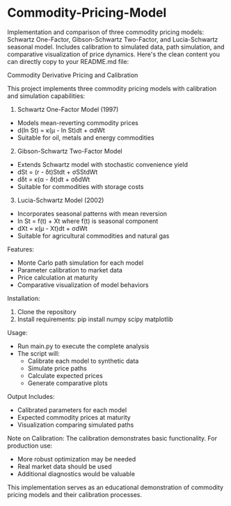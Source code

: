 # Commodity-Pricing-Model
Implementation and comparison of three commodity pricing models: Schwartz One-Factor, Gibson-Schwartz Two-Factor, and Lucia-Schwartz seasonal model. Includes calibration to simulated data, path simulation, and comparative visualization of price dynamics.
Here's the clean content you can directly copy to your README.md file:

Commodity Derivative Pricing and Calibration

This project implements three commodity pricing models with calibration and simulation capabilities:

1. Schwartz One-Factor Model (1997)
- Models mean-reverting commodity prices
- d(ln St) = κ(μ - ln St)dt + σdWt
- Suitable for oil, metals and energy commodities

2. Gibson-Schwartz Two-Factor Model 
- Extends Schwartz model with stochastic convenience yield
- dSt = (r - δt)Stdt + σSStdWt
- dδt = κ(α - δt)dt + σδdWt
- Suitable for commodities with storage costs

3. Lucia-Schwartz Model (2002)
- Incorporates seasonal patterns with mean reversion  
- ln St = f(t) + Xt where f(t) is seasonal component
- dXt = κ(μ - Xt)dt + σdWt
- Suitable for agricultural commodities and natural gas

Features:
- Monte Carlo path simulation for each model
- Parameter calibration to market data
- Price calculation at maturity
- Comparative visualization of model behaviors

Installation:
1. Clone the repository
2. Install requirements: pip install numpy scipy matplotlib

Usage:
- Run main.py to execute the complete analysis
- The script will:
  - Calibrate each model to synthetic data
  - Simulate price paths
  - Calculate expected prices
  - Generate comparative plots

Output Includes:
- Calibrated parameters for each model
- Expected commodity prices at maturity
- Visualization comparing simulated paths

Note on Calibration:
The calibration demonstrates basic functionality. For production use:
- More robust optimization may be needed
- Real market data should be used
- Additional diagnostics would be valuable

This implementation serves as an educational demonstration of commodity pricing models and their calibration processes.

